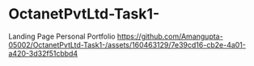 # OctanetPvtLtd-Task1-
Landing Page Personal Portfolio
https://github.com/Amangupta-05002/OctanetPvtLtd-Task1-/assets/160463129/7e39cd16-cb2e-4a01-a420-3d32f51cbbd4
